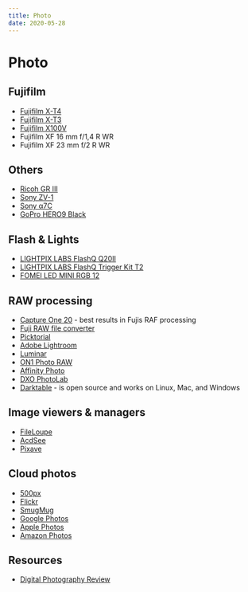 ```yaml
---
title: Photo
date: 2020-05-28
---
```


# Photo

## Fujifilm

- [Fujifilm X-T4](https://fujifilm-x.com/global/products/cameras/x-t4/)
- [Fujifilm X-T3](https://fujifilm-x.com/global/products/cameras/x-t3/)
- [Fujifilm X100V](https://fujifilm-x.com/en-us/products/cameras/x100v/)
- Fujifilm XF 16 mm f/1,4 R WR
- Fujifilm XF 23 mm f/2 R WR

## Others 

- [Ricoh GR III](http://www.ricoh-imaging.co.jp/english/products/gr-3/)
- [Sony ZV-1](https://www.sony.co.uk/electronics/cyber-shot-compact-cameras/zv-1)
- [Sony α7C](https://www.sony.co.uk/electronics/interchangeable-lens-cameras/ilce-7c)
- [GoPro HERO9 Black](https://gopro.com/en/cz/shop/cameras/hero9-black/CHDHX-901-master.html)

## Flash & Lights

- [LIGHTPIX LABS FlashQ Q20II](https://www.lightpixlabs.com/pages/q20ii)
- [LIGHTPIX LABS FlashQ Trigger Kit T2](https://lightpixlabs.com/pages/flashq-t2)
- [FOMEI LED MINI RGB 12](https://landing.fomei.com/led-mini-rgb-12)

## RAW processing 

- [Capture One 20](https://www.captureone.com/en/) - best results in Fujis RAF processing
- [Fuji RAW file converter](http://www.fujifilm.com/support/digital_cameras/software/myfinepix_studio/rfc/)
- [Picktorial](https://www.picktorial.com/)
- [Adobe Lightroom](https://lightroom.adobe.com/)
- [Luminar](https://skylum.com/luminar)
- [ON1 Photo RAW](https://www.on1.com/products/photo-raw)
- [Affinity Photo](https://affinity.serif.com/en-us/photo/)
- [DXO PhotoLab](https://www.dxo.com/dxo-photolab/)
- [Darktable](https://www.darktable.org/) - is open source and works on Linux, Mac, and Windows

## Image viewers & managers

- [FileLoupe](https://www.fileloupe.com/)
- [AcdSee](https://www.acdsee.com/en/index)
- [Pixave](http://www.littlehj.com/mac/)

## Cloud photos

- [500px](https://web.500px.com/)
- [Flickr](https://www.flickr.com/)
- [SmugMug](https://www.smugmug.com/)
- [Google Photos](https://photos.google.com/)
- [Apple Photos](https://support.apple.com/photos)
- [Amazon Photos](https://www.amazon.com/Amazon-Photos/b?ie=UTF8&node=13234696011)


## Resources

- [Digital Photography Review](https://www.dpreview.com/)